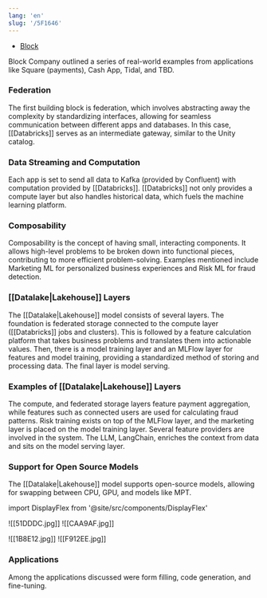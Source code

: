 ```yaml
---
lang: 'en'
slug: '/5F1646'
---
```


- [Block](https://block.xyz/)

Block Company outlined a series of real-world examples from applications like Square (payments), Cash App, Tidal, and TBD.

### Federation

The first building block is federation, which involves abstracting away the complexity by standardizing interfaces, allowing for seamless communication between different apps and databases. In this case, [[Databricks]] serves as an intermediate gateway, similar to the Unity catalog.

### Data Streaming and Computation

Each app is set to send all data to Kafka (provided by Confluent) with computation provided by [[Databricks]]. [[Databricks]] not only provides a compute layer but also handles historical data, which fuels the machine learning platform.

### Composability

Composability is the concept of having small, interacting components. It allows high-level problems to be broken down into functional pieces, contributing to more efficient problem-solving. Examples mentioned include Marketing ML for personalized business experiences and Risk ML for fraud detection.

### [[Datalake|Lakehouse]] Layers

The [[Datalake|Lakehouse]] model consists of several layers. The foundation is federated storage connected to the compute layer ([[Databricks]] jobs and clusters). This is followed by a feature calculation platform that takes business problems and translates them into actionable values. Then, there is a model training layer and an MLFlow layer for features and model training, providing a standardized method of storing and processing data. The final layer is model serving.

### Examples of [[Datalake|Lakehouse]] Layers

The compute, and federated storage layers feature payment aggregation, while features such as connected users are used for calculating fraud patterns. Risk training exists on top of the MLFlow layer, and the marketing layer is placed on the model training layer. Several feature providers are involved in the system. The LLM, LangChain, enriches the context from data and sits on the model serving layer.

### Support for Open Source Models

The [[Datalake|Lakehouse]] model supports open-source models, allowing for swapping between CPU, GPU, and models like MPT.

import DisplayFlex from '@site/src/components/DisplayFlex'

<DisplayFlex>

![[51DDDC.jpg]]
![[CAA9AF.jpg]]

</DisplayFlex>

<DisplayFlex>

![[1B8E12.jpg]]
![[F912EE.jpg]]

</DisplayFlex>

### Applications

Among the applications discussed were form filling, code generation, and fine-tuning.
